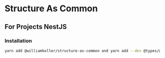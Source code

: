 # Structure As Common

## For Projects NestJS

### Installation

```bash
yarn add @williamkoller/structure-as-common and yarn add --dev @types/@williamkoller/structure-as-common
```

